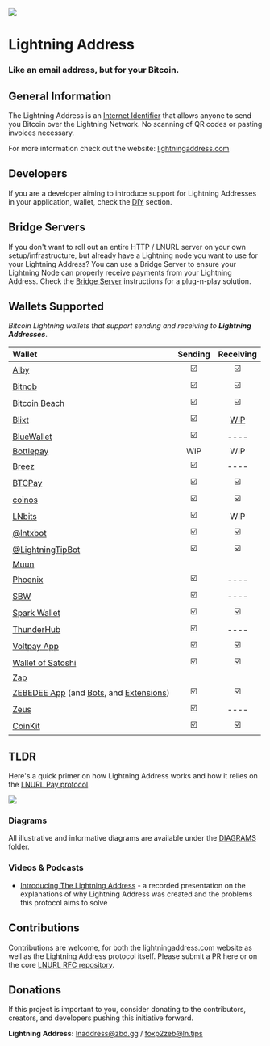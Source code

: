 ![](https://i.imgur.com/uwHlWPC.png)

# Lightning Address

### **Like an email address, but for your Bitcoin.**

## General Information

The Lightning Address is an [Internet Identifier](https://datatracker.ietf.org/doc/html/rfc5322#section-3.4.1) that allows anyone to send you Bitcoin over the Lightning Network. No scanning of QR codes or pasting invoices necessary.

For more information check out the website: [lightningaddress.com](https://lightningaddress.com)

## Developers

If you are a developer aiming to introduce support for Lightning Addresses in your application, wallet, check the [DIY](./DIY.md) section.

## Bridge Servers

If you don't want to roll out an entire HTTP / LNURL server on your own setup/infrastructure, but already have a Lightning node you want to use for your Lightning Address? You can use a Bridge Server to ensure your Lightning Node can properly receive payments from your Lightning Address. Check the [Bridge Server](./BRIDGE.md) instructions for a plug-n-play solution.

## Wallets Supported

_Bitcoin Lightning wallets that support sending and receiving to **Lightning Addresses**_.

| Wallet                                                            | Sending   | Receiving |
| :---                                                              | :-------: | :-----:   |
| [Alby](https://getalby.com)                                       |  ☑️        |   ☑️       |
| [Bitnob](https://bitnob.com)                                  | ☑️         | ☑️         |
| [Bitcoin Beach](https://bbw.sv/)                                  | ☑️         | ☑️         |
| [Blixt](https://blixtwallet.github.io/)                           | ☑️         | [WIP](https://github.com/hsjoberg/lightning-box/blob/master/README.md)     |
| [BlueWallet](https://bluewallet.io/)                              | ☑️         |   ----    |
| [Bottlepay](https://bottlepay.com/)                               | WIP       | WIP       |
| [Breez](https://breez.technology/)                                | ☑️         |   ----    |
| [BTCPay](https://btcpayserver.org/)                               | ☑️         | ☑️        |
| [coinos](https://coinos.io/)                                      | ☑️         | ☑️         |
| [LNbits](https://lnbits.org/)                                     | ☑️         | WIP       |
| [@lntxbot](https://t.me/lntxbot)                                  | ☑️         | ☑️         |
| [@LightningTipBot](https://github.com/LightningTipBot/LightningTipBot) | ☑️         | ☑️         |
| [Muun](https://muun.com/)                                         |           |           |
| [Phoenix](https://phoenix.acinq.co/)                              | ☑️         |   ----    |
| [SBW](https://sbw.app/)                                           | ☑️         |   ----    |
| [Spark Wallet](https://sparkwallet.io/)                           |  ☑️        |   ☑️       |
| [ThunderHub](https://github.com/apotdevin/thunderhub)             | ☑️         |   ----    |
| [Voltpay App](https://voltpay.app)                                | ☑️         |   ☑️    |
| [Wallet of Satoshi](https://www.walletofsatoshi.com/)             | ☑️         |   ☑️    |
| [Zap](https://www.zaphq.io/)                                      |           |           |
| [ZEBEDEE App](https://zebedee.io/app) (and [Bots](https://zebedee.io/bots/), and [Extensions](https://zebedee.io/app))  | ☑️         | ☑️       |
| [Zeus](https://github.com/ZeusLN/zeus)                            |  ☑️        |   ----    |
| [CoinKit](https://coinkit.de/)                                    |  ☑️        |   ☑️    |

## TLDR

Here's a quick primer on how Lightning Address works and how it relies on the [LNURL Pay protocol](https://github.com/fiatjaf/lnurl-rfc/blob/master/lnurl-pay.md).

![](https://i.imgur.com/DIV5q8q.png)

### Diagrams

All illustrative and informative diagrams are available under the [DIAGRAMS](./diagrams/README.md) folder.

### Videos & Podcasts

- [Introducing The Lightning Address](https://www.youtube.com/watch?v=G97yzYcyoug) - a recorded presentation on the explanations of why Lightning Address was created and the problems this protocol aims to solve

## Contributions

Contributions are welcome, for both the lightningaddress.com website as well as the Lightning Address protocol itself. Please submit a PR here or on the core [LNURL RFC repository](https://github.com/fiatjaf/lnurl-rfc).

## Donations

If this project is important to you, consider donating to the contributors, creators, and developers pushing this initiative forward.

**Lightning Address:** lnaddress@zbd.gg / foxp2zeb@ln.tips
